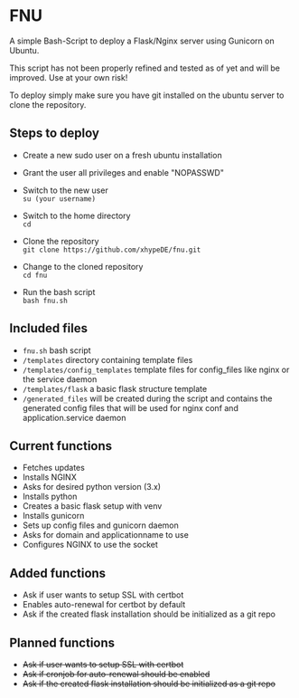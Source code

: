 # FNU
A simple Bash-Script to deploy a Flask/Nginx server using Gunicorn on Ubuntu.

This script has not been properly refined and tested as of yet and will be improved. Use at your own risk!

To deploy simply make sure you have git installed on the ubuntu server to clone the repository.


## Steps to deploy

* Create a new sudo user on a fresh ubuntu installation
* Grant the user all privileges and enable "NOPASSWD"
* Switch to the new user
<br>`su (your username)`
* Switch to the home directory
<br>`cd`

* Clone the repository
<br>`git clone https://github.com/xhypeDE/fnu.git`
* Change to the cloned repository
<br>`cd fnu`
* Run the bash script
<br>`bash fnu.sh`

## Included files
* `fnu.sh` bash script
* `/templates` directory containing template files
* `/templates/config_templates` template files for config_files like nginx or the service daemon
* `/templates/flask` a basic flask structure template
* `/generated_files` will be created during the script and contains the generated config files that will be used for nginx conf and application.service daemon


## Current functions

* Fetches updates
* Installs NGINX
* Asks for desired python version (3.x)
* Installs python
* Creates a basic flask setup with venv
* Installs gunicorn
* Sets up config files and gunicorn daemon
* Asks for domain and applicationname to use
* Configures NGINX to use the socket

## Added functions
* Ask if user wants to setup SSL with certbot
* Enables auto-renewal for certbot by default
* Ask if the created flask installation should be initialized as a git repo

## Planned functions
* <del>Ask if user wants to setup SSL with certbot</del>
* <del>Ask if cronjob for auto-renewal should be enabled</del>
* <del>Ask if the created flask installation should be initialized as a git repo<del>
